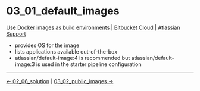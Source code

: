 # 03_01_default_images

[Use Docker images as build environments | Bitbucket Cloud | Atlassian Support](https://support.atlassian.com/bitbucket-cloud/docs/use-docker-images-as-build-environments/)
- provides OS for the image
- lists applications available out-of-the-box
- atlassian/default-image:4 is recommended but atlassian/default-image:3 is used in the starter pipeline configuration


<!-- FooterStart -->
---
[← 02_06_solution](../../ch2_vars_artifacts/02_06_solution/README.md) | [03_02_public_images →](../03_02_public_images/README.md)
<!-- FooterEnd -->
